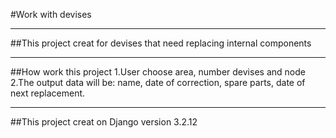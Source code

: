 #Work with devises

---

##This project creat for devises  that need replacing internal components

---

##How work this project
1.User  choose  area, number devises and  node
2.The output data will be: name, date of correction, spare parts, date of next replacement.

--- 

##This project creat on Django version 3.2.12
